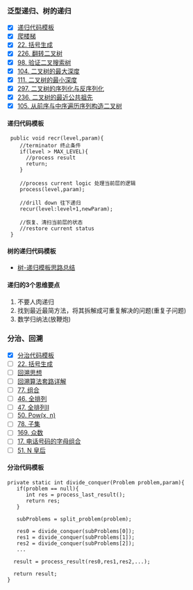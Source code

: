 ### 泛型递归、树的递归

- [X] [递归代码模板](https://shimo.im/docs/EICAr9lRPUIPHxsH/read)
- [X] [爬楼梯](https://leetcode-cn.com/problems/climbing-stairs/)
- [X] [22. 括号生成](https://leetcode-cn.com/problems/generate-parentheses/)
- [X] [226. 翻转二叉树](https://leetcode-cn.com/problems/invert-binary-tree/description/)
- [X] [98. 验证二叉搜索树](https://leetcode-cn.com/problems/validate-binary-search-tree/)
- [X] [104. 二叉树的最大深度](https://leetcode-cn.com/problems/maximum-depth-of-binary-tree/)
- [X] [111. 二叉树的最小深度](https://leetcode-cn.com/problems/minimum-depth-of-binary-tree/)
- [X] [297. 二叉树的序列化与反序列化](https://leetcode-cn.com/problems/serialize-and-deserialize-binary-tree/)
- [X] [236. 二叉树的最近公共祖先](https://leetcode-cn.com/problems/lowest-common-ancestor-of-a-binary-tree/)
- [X] [105. 从前序与中序遍历序列构造二叉树](https://leetcode-cn.com/problems/construct-binary-tree-from-preorder-and-inorder-traversal/)

#### 递归代码模板
```
 public void recr(level,param){
    //terminator 终止条件
    if(level > MAX_LEVEL){
      //process result
      return;
    }
    
    //process current logic 处理当前层的逻辑
    process(level,param);
    
    //drill down 往下递归
    recur(level:level+1,newParam);
    
    //恢复、清扫当前层的状态
    //restore current status
 }
```

#### 树的递归代码模板

- [树-递归模板思路总结](https://blog.csdn.net/qq_43539599/article/details/104531204)


#### 递归的3个思维要点
1. 不要人肉递归
2. 找到最近最简方法，将其拆解成可重复解决的问题(重复子问题)
3. 数学归纳法(放鞭炮)



### 分治、回溯

- [X] [分治代码模板](https://shimo.im/docs/zvlDqLLMFvcAF79A/read)
- [ ] [22. 括号生成](https://leetcode-cn.com/problems/generate-parentheses/)
- [ ] [回溯思想](https://www.geeksforgeeks.org/backtracking-introduction/)
- [ ] [回溯算法套路详解](https://zhuanlan.zhihu.com/p/93530380)  
- [ ] [77. 组合](https://leetcode-cn.com/problems/combinations/)
- [ ] [46. 全排列](https://leetcode-cn.com/problems/permutations/)
- [ ] [47. 全排列II](https://leetcode-cn.com/problems/permutations-ii/)
- [ ] [50. Pow(x, n)](https://leetcode-cn.com/problems/powx-n/)
- [ ] [78. 子集](https://leetcode-cn.com/problems/subsets/)
- [ ] [169. 众数](https://leetcode-cn.com/problems/majority-element/description/)
- [ ] [17. 电话号码的字母组合](https://leetcode-cn.com/problems/letter-combinations-of-a-phone-number/) 
- [ ] [51. N 皇后](https://leetcode-cn.com/problems/n-queens/)

#### 分治代码模板

```
private static int divide_conquer(Problem problem,param){
   if(problem == null){
      int res = process_last_result();
      return res;
   }
   
   subProblems = split_problem(problem);
   
   res0 = divide_conquer(subProblems[0]);
   res1 = divide_conquer(subProblems[1]);
   res2 = divide_conquer(subProblems[2]);
   ...
   
  result = process_result(res0,res1,res2,...);
  
  return result;
}
```